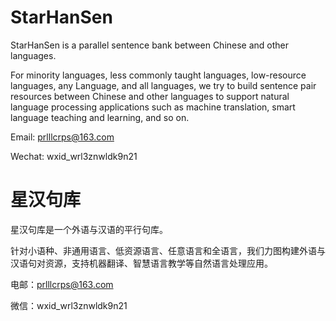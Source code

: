 # StarHanSen

StarHanSen is a parallel sentence bank between Chinese and other languages.

For minority languages, less commonly taught languages, low-resource languages, any Language, and all languages, we try to build sentence pair resources between Chinese and other languages to support natural language processing applications such as machine translation, smart language teaching and learning, and so on.

Email: prlllcrps@163.com

Wechat: wxid_wrl3znwldk9n21

# 星汉句库

星汉句库是一个外语与汉语的平行句库。

针对小语种、非通用语言、低资源语言、任意语言和全语言，我们力图构建外语与汉语句对资源，支持机器翻译、智慧语言教学等自然语言处理应用。

电邮：prlllcrps@163.com

微信：wxid_wrl3znwldk9n21
